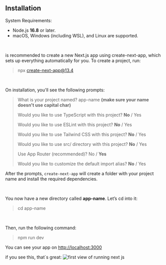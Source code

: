 ## Installation

System Requirements:

+ Node.js **16.8** or later.
+ macOS, Windows (including WSL), and Linux are supported.

&nbsp;
&nbsp;
&nbsp;

is recommended to create a new Next.js app using create-next-app, which sets up everything automatically for you. To create
a project, run:

> npx create-next-app@13.4

&nbsp;
&nbsp;
&nbsp;

On installation, you'll see the following prompts:

> What is your project named? app-name **(make sure your name doesn't use capital char)**
> 
> Would you like to use TypeScript with this project? **No** / Yes
> 
> Would you like to use ESLint with this project? **No** / Yes 
> 
> Would you like to use Tailwind CSS with this project? **No** / Yes
> 
> Would you like to use src/ directory with this project? **No** / Yes
> 
> Use App Router (recommended)? No / **Yes**
> 
> Would you like to customize the default import alias? **No** / Yes

After the prompts, `create-next-app` will create a folder with your project name and install the required dependencies.

&nbsp;
&nbsp;
&nbsp;

You now have a new directory called **app-name**. Let’s cd into it:
> cd app-name

&nbsp;
&nbsp;
&nbsp;

Then, run the following command:
> npm run dev

You can see your app on <a href="http://localhost:3000" target="_blank">http://localhost:3000</a>
&nbsp;


if you see this, that`s great:
![first view of running next js](./images/installation/first-view.png)











